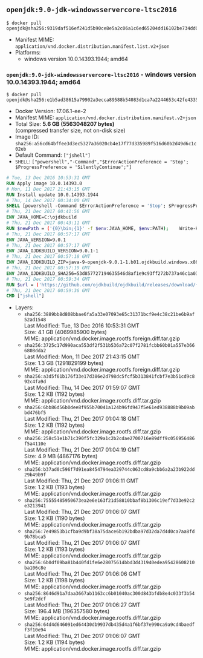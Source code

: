 ## `openjdk:9.0-jdk-windowsservercore-ltsc2016`

```console
$ docker pull openjdk@sha256:9319daf516ef241d5b90ce8e5a2c06a1c6ed65204dd16102be734dd0bf227cbb
```

-	Manifest MIME: `application/vnd.docker.distribution.manifest.list.v2+json`
-	Platforms:
	-	windows version 10.0.14393.1944; amd64

### `openjdk:9.0-jdk-windowsservercore-ltsc2016` - windows version 10.0.14393.1944; amd64

```console
$ docker pull openjdk@sha256:e1b5ad38615a79902a3ecca89588b54083d1ca7a2244653c42fe4335f9164438
```

-	Docker Version: 17.06.1-ee-2
-	Manifest MIME: `application/vnd.docker.distribution.manifest.v2+json`
-	Total Size: **5.6 GB (5563048207 bytes)**  
	(compressed transfer size, not on-disk size)
-	Image ID: `sha256:a56cd64bffee3d3ec5327a36020cb4e17f77d335989f516d60b2d49d6c1c02eb`
-	Default Command: `["jshell"]`
-	`SHELL`: `["powershell","-Command","$ErrorActionPreference = 'Stop'; $ProgressPreference = 'SilentlyContinue';"]`

```dockerfile
# Tue, 13 Dec 2016 10:53:31 GMT
RUN Apply image 10.0.14393.0
# Mon, 11 Dec 2017 21:43:15 GMT
RUN Install update 10.0.14393.1944
# Thu, 14 Dec 2017 00:34:00 GMT
SHELL [powershell -Command $ErrorActionPreference = 'Stop'; $ProgressPreference = 'SilentlyContinue';]
# Thu, 21 Dec 2017 00:41:56 GMT
ENV JAVA_HOME=C:\ojdkbuild
# Thu, 21 Dec 2017 00:43:11 GMT
RUN $newPath = ('{0}\bin;{1}' -f $env:JAVA_HOME, $env:PATH); 	Write-Host ('Updating PATH: {0}' -f $newPath); 	setx /M PATH $newPath;
# Thu, 21 Dec 2017 00:57:17 GMT
ENV JAVA_VERSION=9.0.1
# Thu, 21 Dec 2017 00:57:17 GMT
ENV JAVA_OJDKBUILD_VERSION=9.0.1-1
# Thu, 21 Dec 2017 00:57:18 GMT
ENV JAVA_OJDKBUILD_ZIP=java-9-openjdk-9.0.1-1.b01.ojdkbuild.windows.x86_64.zip
# Thu, 21 Dec 2017 00:57:19 GMT
ENV JAVA_OJDKBUILD_SHA256=53d857727194635546d8af1e9c93ff272b737a46c1a03ef3d99b8078ab4e11f2
# Thu, 21 Dec 2017 00:59:34 GMT
RUN $url = ('https://github.com/ojdkbuild/ojdkbuild/releases/download/{0}/{1}' -f $env:JAVA_OJDKBUILD_VERSION, $env:JAVA_OJDKBUILD_ZIP); 	Write-Host ('Downloading {0} ...' -f $url); 	Invoke-WebRequest -Uri $url -OutFile 'ojdkbuild.zip'; 	Write-Host ('Verifying sha256 ({0}) ...' -f $env:JAVA_OJDKBUILD_SHA256); 	if ((Get-FileHash ojdkbuild.zip -Algorithm sha256).Hash -ne $env:JAVA_OJDKBUILD_SHA256) { 		Write-Host 'FAILED!'; 		exit 1; 	}; 		Write-Host 'Expanding ...'; 	Expand-Archive ojdkbuild.zip -DestinationPath C:\; 		Write-Host 'Renaming ...'; 	Move-Item 		-Path ('C:\{0}' -f ($env:JAVA_OJDKBUILD_ZIP -Replace '.zip$', '')) 		-Destination $env:JAVA_HOME 	; 		Write-Host 'Verifying install ...'; 	Write-Host '  java -version'; java -version; 	Write-Host '  javac -version'; javac -version; 		Write-Host 'Removing ...'; 	Remove-Item ojdkbuild.zip -Force; 		Write-Host 'Complete.';
# Thu, 21 Dec 2017 00:59:36 GMT
CMD ["jshell"]
```

-	Layers:
	-	`sha256:3889bb8d808bbae6fa5a33e07093e65c31371bcf9e4c38c21be6b9af52ad1548`  
		Last Modified: Tue, 13 Dec 2016 10:53:31 GMT  
		Size: 4.1 GB (4069985900 bytes)  
		MIME: application/vnd.docker.image.rootfs.foreign.diff.tar.gzip
	-	`sha256:3725c17d990aca553df2f531b536a72c07f2781fcbb60b01a557e3666808dda2`  
		Last Modified: Mon, 11 Dec 2017 21:43:15 GMT  
		Size: 1.3 GB (1291829199 bytes)  
		MIME: application/vnd.docker.image.rootfs.foreign.diff.tar.gzip
	-	`sha256:a3d5f61b176f33e17d386e2d798dc5fcf5b313841fcbf7e3b51cd9c892c4fa9d`  
		Last Modified: Thu, 14 Dec 2017 01:59:07 GMT  
		Size: 1.2 KB (1192 bytes)  
		MIME: application/vnd.docker.image.rootfs.diff.tar.gzip
	-	`sha256:6bb86d56b0dee8f955b70041a124b96fd947f5e61ed938888b9b09abbd476bf5`  
		Last Modified: Thu, 21 Dec 2017 01:04:18 GMT  
		Size: 1.2 KB (1192 bytes)  
		MIME: application/vnd.docker.image.rootfs.diff.tar.gzip
	-	`sha256:258c51e1b71c390f5fc329a1c2b2cdae2700716e89dff9c056956486f5a4110e`  
		Last Modified: Thu, 21 Dec 2017 01:04:19 GMT  
		Size: 4.9 MB (4867176 bytes)  
		MIME: application/vnd.docker.image.rootfs.diff.tar.gzip
	-	`sha256:b37ad0c596f7d91ea8454794ea329744c063cd8a9cbb6a2a23b922dd29b49b9f`  
		Last Modified: Thu, 21 Dec 2017 01:06:11 GMT  
		Size: 1.2 KB (1193 bytes)  
		MIME: application/vnd.docker.image.rootfs.diff.tar.gzip
	-	`sha256:75555485950673ea2e6e163f21d58810bbaf8b1306c19ef7d33e92c2e3213941`  
		Last Modified: Thu, 21 Dec 2017 01:06:07 GMT  
		Size: 1.2 KB (1190 bytes)  
		MIME: application/vnd.docker.image.rootfs.diff.tar.gzip
	-	`sha256:7e49853b1cfba9d9bf38a75dace6b192bdba97d32da7d4d0ca7aa8fd9b78bca5`  
		Last Modified: Thu, 21 Dec 2017 01:06:07 GMT  
		Size: 1.2 KB (1193 bytes)  
		MIME: application/vnd.docker.image.rootfs.diff.tar.gzip
	-	`sha256:6b0df09ba81b440fd1fe6e28075614bbd3d431940edea95428608210ba106c8e`  
		Last Modified: Thu, 21 Dec 2017 01:06:06 GMT  
		Size: 1.2 KB (1198 bytes)  
		MIME: application/vnd.docker.image.rootfs.diff.tar.gzip
	-	`sha256:8646d91a7daa3667ab1163cc6b01040ac300d843bfdb8e4c033f3b545e9f2dcf`  
		Last Modified: Thu, 21 Dec 2017 01:06:27 GMT  
		Size: 196.4 MB (196357580 bytes)  
		MIME: application/vnd.docker.image.rootfs.diff.tar.gzip
	-	`sha256:64d4d646091ed64430db9937db435d4a1f6bf37e990ca9a9cd4baedff3f10e94`  
		Last Modified: Thu, 21 Dec 2017 01:06:07 GMT  
		Size: 1.2 KB (1194 bytes)  
		MIME: application/vnd.docker.image.rootfs.diff.tar.gzip
